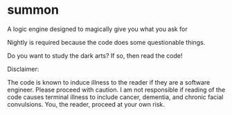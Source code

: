 # summon

A logic engine designed to magically give you what you ask for

Nightly is required because the code does some questionable things.

Do you want to study the dark arts? If so, then read the code!

Disclaimer:

The code is known to induce illness to the reader if they are a software engineer. Please proceed with caution.
I am not responsible if reading of the code causes terminal illness to include cancer, dementia, and chronic facial convulsions.
You, the reader, proceed at your own risk.